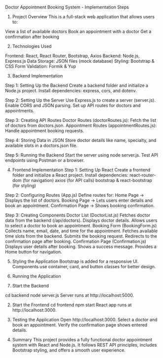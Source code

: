 Doctor Appointment Booking System - Implementation Steps

1. Project Overview
This is a full-stack web application that allows users to:

View a list of available doctors
Book an appointment with a doctor
Get a confirmation after booking

2. Technologies Used

Frontend: React, React Router, Bootstrap, Axios
Backend: Node.js, Express.js
Data Storage: JSON files (mock database)
Styling: Bootstrap & CSS
Form Validation: Formik & Yup

3. Backend Implementation

Step 1: Setting Up the Backend
Create a backend folder and initialize a Node.js project.
Install dependencies: express, cors, and dotenv.

Step 2: Setting Up the Server
Use Express.js to create a server (server.js).
Enable CORS and JSON parsing.
Set up API routes for doctors and appointments.

Step 3: Creating API Routes
Doctor Routes (doctorRoutes.js): Fetch the list of doctors from doctors.json.
Appointment Routes (appointmentRoutes.js): Handle appointment booking requests.

Step 4: Storing Data in JSON
Store doctor details like name, specialty, and available slots in a doctors.json file.

Step 5: Running the Backend
Start the server using node server.js.
Test API endpoints using Postman or a browser.

4. Frontend Implementation
Step 1: Setting Up React
Create a frontend folder and initialize a React project.
Install dependencies:
react-router-dom (for navigation)
axios (for API calls)
bootstrap & react-bootstrap (for styling)

Step 2: Configuring Routes (App.js)
Define routes for:
Home Page → Displays the list of doctors.
Booking Page → Lets users enter details and book an appointment.
Confirmation Page → Shows booking confirmation.

Step 3: Creating Components
Doctor List (DoctorList.js)
Fetches doctor data from the backend (/api/doctors).
Displays doctor details.
Allows users to select a doctor to book an appointment.
Booking Form (BookingForm.js)
Collects name, email, date, and time for the appointment.
Fetches available time slots from the backend.
Submits the booking request.
Redirects to the confirmation page after booking.
Confirmation Page (Confirmation.js)
Displays user details after booking.
Shows a success message.
Provides a Home button for navigation.

5. Styling the Application
Bootstrap is added for a responsive UI.
Components use container, card, and button classes for better design.

6. Running the Application
1. Start the Backend

cd backend
node server.js
Server runs at http://localhost:5000.

2. Start the Frontend
cd frontend
npm start
React app runs at http://localhost:3000.

3. Testing the Application
Open http://localhost:3000.
Select a doctor and book an appointment.
Verify the confirmation page shows entered details.

7. Summary
This project provides a fully functional doctor appointment system with React and Node.js. It follows REST API principles, includes Bootstrap styling, and offers a smooth user experience.
